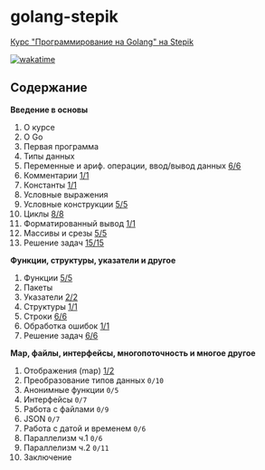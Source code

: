 # golang-stepik

[Курс "Программирование на Golang" на Stepik](https://stepik.org/course/54403/syllabus)

[![wakatime](https://wakatime.com/badge/github/feeedback/golang-stepik.svg)](https://wakatime.com/badge/github/feeedback/golang-stepik)

## Содержание

**Введение в основы**

1. О курсе
2. О Go
3. Первая программа
4. Типы данных
5. Переменные и ариф. операции, ввод/вывод данных [6/6](lesson_1_5/)
6. Комментарии [1/1](lesson_1_6/)
7. Константы [1/1](lesson_1_7/)
8. Условные выражения
9. Условные конструкции [5/5](lesson_1_9/)
10. Циклы [8/8](lesson_1_10/)
11. Форматированный вывод [1/1](lesson_1_11/)
12. Массивы и срезы [5/5](lesson_1_12/)
13. Решение задач [15/15](lesson_1_13/)

**Функции, структуры, указатели и другое**

1. Функции [5/5](lesson_2_1/)
2. Пакеты
3. Указатели [2/2](lesson_2_3/)
4. Структуры [1/1](lesson_2_4/)
5. Строки [6/6](lesson_2_5/)
6. Обработка ошибок [1/1](lesson_2_6/)
7. Решение задач [6/6](lesson_2_7/)

**Map, файлы, интерфейсы, многопоточность и многое другое**

1. Отображения (map) [1/2](lesson_3_1/)
2. Преобразование типов данных `0/10`
3. Анонимные функции `0/5`
4. Интерфейсы `0/7`
5. Работа с файлами `0/9`
6. JSON `0/7`
7. Работа с датой и временем `0/6`
8. Параллелизм ч.1 `0/6`
9. Параллелизм ч.2 `0/11`
10. Заключение
